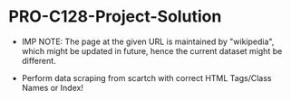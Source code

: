 # PRO-C128-Project-Solution

* IMP NOTE: The page at the given URL is maintained by "wikipedia", which might be updated in future, hence the current dataset might be different.

* Perform data scraping from scartch with correct HTML Tags/Class Names or Index!